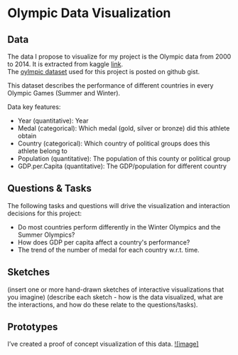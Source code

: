 # Olympic Data Visualization
## Data 
The data I propose to visualize for my project is the Olympic data from 2000 to 2014. It is extracted from kaggle [link](https://www.kaggle.com/the-guardian/olympic-games).  
The [oylmpic dataset](https://gist.github.com/RuofanChen/b8ab70bdb93f363cf55e6390ad39805b) used for this project is posted on github gist. 

This dataset describes the performance of different countries in every Olympic Games (Summer and Winter).

Data key features:
* Year (quantitative): Year
* Medal (categorical): Which medal (gold, silver or bronze) did this athlete obtain
* Country (categorical): Which country of political groups does this athlete belong to
* Population (quantitative): The population of this county or political group
* GDP.per.Capita (quantitative): The GDP/population for different country


## Questions & Tasks
The following tasks and questions will drive the visualization and interaction decisions for this project:  

* Do most countries perform differently in the Winter Olympics and the Summer Olympics?
* How does GDP per capita affect a country's performance?
* The trend of the number of medal for each country w.r.t. time.

## Sketches
(insert one or more hand-drawn sketches of interactive visualizations that you imagine) (describe each sketch - how is the data visualized, what are the interactions, and how do these relate to the questions/tasks). 



## Prototypes
I’ve created a proof of concept visualization of this data.
[![image]](https://vizhub.com/RuofanChen/af53cd1647bd45ebbfd0886ad51f5e48)
